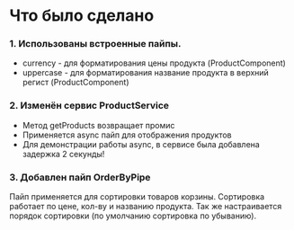 # Что было сделано

### 1. Использованы встроенные пайпы.

  * currency - для форматирования цены продукта (ProductComponent)
  * uppercase - для форматирования название продукта в верхний регист (ProductComponent)
    
  
### 2. Изменён сервис ProductService

  * Метод getProducts возвращает промис
  * Применяется async пайп для отображения продуктов
  * Для демонстрации работы async, в сервисе была добавлена задержка 2 секунды!


### 3. Добавлен пайп OrderByPipe

Пайп применяется для сортировки товаров корзины. 
Сортировка работает по цене, кол-ву и названию продукта. 
Так же настраивается порядок сортировки (по умолчанию сортировка по убыванию).
